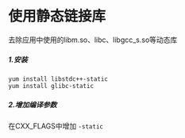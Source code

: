 # 使用静态链接库
去除应用中使用的libm.so、libc、libgcc_s.so等动态库

##### 1.安装
```
yum install libstdc++-static
yum install glibc-static
```

##### 2.增加编译参数
在CXX_FLAGS中增加 `-static`